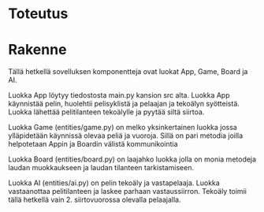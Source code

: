 # Toteutus

# Rakenne

Tällä hetkellä sovelluksen komponentteja ovat luokat App, Game, Board ja AI.

Luokka App löytyy tiedostosta main.py kansion src alta. Luokka App käynnistää pelin, huolehtii pelisyklistä ja pelaajan ja tekoälyn syötteistä. Luokka lähettää pelitilanteen tekoälylle ja pyytää siltä siirtoa.

Luokka Game (entities/game.py) on melko yksinkertainen luokka jossa ylläpidetään käynnissä olevaa peliä ja vuoroja. Sillä on pari metodia joilla helpotetaan Appin ja Boardin välistä kommunikointia

Luokka Board (entities/board.py) on laajahko luokka jolla on monia metodeja laudan muokkaukseen ja laudan tilanteen tarkistamiseen.

Luokka AI (entities/ai.py) on pelin tekoäly ja vastapelaaja. Luokka vastaanottaa pelitilanteen ja laskee parhaan vastaussiirron. Tekoäly toimii tällä hetkellä vain 2. siirtovuorossa olevalla pelaajalla.
